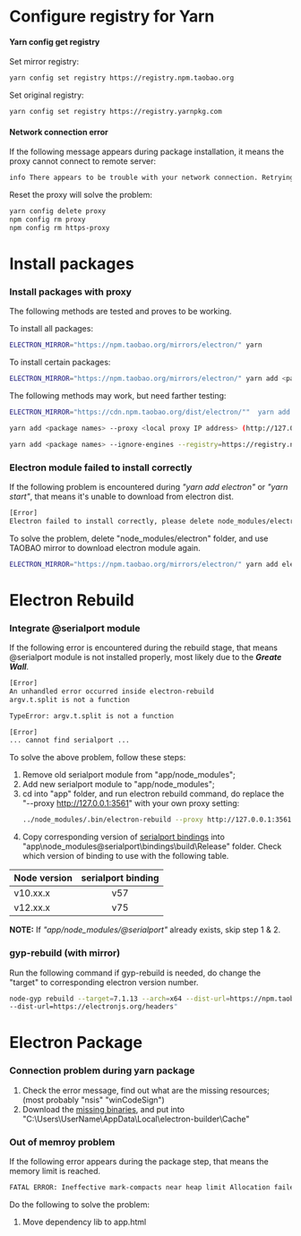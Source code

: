 # Configure registry for Yarn
#### Yarn config get registry
Set mirror registry:
```sh 
yarn config set registry https://registry.npm.taobao.org
```
Set original registry:
```sh 
yarn config set registry https://registry.yarnpkg.com
```
#### Network connection error
If the following message appears during package installation, it means the proxy cannot connect to remote server:
```sh
info There appears to be trouble with your network connection. Retrying...
```
Reset the proxy will solve the problem:
```sh
yarn config delete proxy
npm config rm proxy
npm config rm https-proxy
```

# Install packages
### Install packages with proxy
The following methods are tested and proves to be working.

To install all packages:
```sh
ELECTRON_MIRROR="https://npm.taobao.org/mirrors/electron/" yarn
```
To install certain packages:
```sh
ELECTRON_MIRROR="https://npm.taobao.org/mirrors/electron/" yarn add <package names>
```

The following methods may work, but need farther testing:
```sh
ELECTRON_MIRROR="https://cdn.npm.taobao.org/dist/electron/""  yarn add <<package names>
```
```sh
yarn add <package names> --proxy <local proxy IP address> (http://127.0.0.1:3561)
```
```sh
yarn add <package names> --ignore-engines --registry=https://registry.npm.taobao.org 
```

### Electron module failed to install correctly
If the following problem is encountered during *"yarn add electron"* or *"yarn start"*, that means it's unable to download from electron dist.
```sh
[Error] 
Electron failed to install correctly, please delete node_modules/electron and try installing again
```
To solve the problem, delete "node_modules/electron" folder, and use TAOBAO mirror to download electron module again.
```sh
ELECTRON_MIRROR="https://npm.taobao.org/mirrors/electron/" yarn add electron
```

# Electron Rebuild 
### Integrate @serialport module
If the following error is encountered during the rebuild stage, that means @serialport module is not installed properly, most likely due to the  ***Greate Wall***.
```sh
[Error] 
An unhandled error occurred inside electron-rebuild
argv.t.split is not a function

TypeError: argv.t.split is not a function
```
```sh
[Error] 
... cannot find serialport ...
```
To solve the above problem, follow these steps:
1. Remove old serialport module from "app/node_modules";
2. Add new serialport module to "app/node_modules";
3. cd into "app" folder, and run electron rebuild command, do replace the "--proxy http://127.0.0.1:3561" with your own proxy setting:
    ```sh
    ../node_modules/.bin/electron-rebuild --proxy http://127.0.0.1:3561 -dist-url=https://npm.taobao.org/mirrors/atom-shell
    ```
4. Copy corresponding version of [serialport bindings](https://github.com/serialport/node-serialport/tags) into "app\node_modules\@serialport\bindings\build\Release" folder. Check which version of binding to use with the following table.

| Node version  | serialport binding |
| ------------- |:------------------:|
| v10.xx.x      | v57                |
| v12.xx.x      | v75                |

**NOTE:** If *"app/node_modules/@serialport"* already exists, skip step 1 & 2.


### gyp-rebuild (with mirror)
Run the following command if gyp-rebuild is needed, do change the "target" to corresponding electron version number.
```sh
node-gyp rebuild --target=7.1.13 --arch=x64 --dist-url=https://npm.taobao.org/mirrors/atom-shell --msvs_version=2017
--dist-url=https://electronjs.org/headers"
```

# Electron Package 
### Connection problem during yarn package
1. Check the error message, find out what are the missing resources; (most probably "nsis" "winCodeSign")
2. Download the [missing binaries](https://github.com/electron-userland/electron-builder-binaries), and put into "C:\Users\UserName\AppData\Local\electron-builder\Cache"

### Out of memroy problem
If the following error appears during the package step, that means the memory limit is reached.
```sh
FATAL ERROR: Ineffective mark-compacts near heap limit Allocation failed - JavaScript heap out of memory
```
Do the following to solve the problem:
1. Move dependency lib to app.html <script> tags;
2. Add memory size flag to yarn package command, such as 
```sh 
yarn package --max_old_space_size=4096
```

### MSBuild error
If the error **"MSBuild.exe ENOENT"** is encountered, that means the MSBuild tool is not properly set, do the following:
1. Download and install [Visual C++ Build tools](https://go.microsoft.com/fwlink/?LinkId=691126);
2. Configure npm to use python 2.7 and VS2015:
```sh
npm config set python python2.7
npm config set msvs_version 2015
```

If the error **"node.lib fatal error LNK1106"** is encountered, that means node.lib is not downloaded properly. It needs to be manully downloaded.
1. Download the corresponding version of node.lib from [here](https://nodejs.org/download/release/) (https://nodejs.org/download/release/<version>/win-x64/)
2. Copy to replace the node.lib in your local folder:
```
C:\Users\<username>\AppData\Local\node-gyp\Cache\<version>\x64
``` 

# Example: Upgrade Electron-React App
### Install packages
1. Git clone electron-react-boilplate into local folder;
2. Yarn install packages with the following command:
```sh
ELECTRON_MIRROR="https://npm.taobao.org/mirrors/electron/" yarn
```
3. Install none related modules first:
```sh
ELECTRON_MIRROR="https://npm.taobao.org/mirrors/electron/" yarn add eventproxy immer lodash nedb dom-to-image js-file-download
```
4. Install material UI, make sure to install @material-ui/core first
```sh
ELECTRON_MIRROR="https://npm.taobao.org/mirrors/electron/" yarn add @material-ui/core
```
```sh
ELECTRON_MIRROR="https://npm.taobao.org/mirrors/electron/" yarn add @material-ui/icons @material-ui/lab @material-ui/styles 
```

5. Install other UI packages:
```sh
ELECTRON_MIRROR="https://npm.taobao.org/mirrors/electron/" yarn add material-table mdi-material-ui react-awesome-button recharts
```

6. Install serialport module:
```sh
ELECTRON_MIRROR="https://npm.taobao.org/mirrors/electron/" yarn add serialport
```

### Migration of old App
1. Add the following folders and files: 

| Folder/Files  | Comments           |
| ------------- |:------------------:|
| /database     | app database       |
| /worker       | local worker libs  |
| /my_resources | third party libs   |
| /configs/nedbHotfixForElectron     |   neDB hot fix  |

2. Modify the following files:

| Files         | Comments           |
| ------------- |:------------------:|
| /tsconfig.json| include & exclude paths|
| /gitignore    | ignore paths           |
| /config/webpack.config.base.js | neDBFix; Module Alias;|
| /app/menu.dev.ts               | add menu items |
| /app/app.html                  | include libs |
| /app/app.global.css            | change global styles|

3. Remove the following folder and files:
| Folder/Files  | Comments           |
| ------------- |:------------------:|
| /components   |                    |
| /constants    |                    |
| /containers   |                    |
| /features     |                    |
| index.tsx     |                    |
| menu.ts       |                    |
| rootReducer.ts|                    |
| Routes        |                    |
| store         |                    |

4. Copy files from old app folder into the new one.

# Other development issues

### git clone too slow
Git clone too slow is usually caused by the ***Great Wall***. To solve this issue, git proxy needs to be set.
Run the following commands before clone:

```sh
git config --global https.proxy <local proxy IP address> (http://127.0.0.1:3561)
git config --global http.proxy <local proxy IP address> (http://127.0.0.1:3561)
```

To unset the proxy, run the following commands:
```sh
git config --global --unset https.proxy
git config --global --unset http.proxy
```

### Could not detect node-abi error
This error usually happens after a new electron version is installed.
Run the following command:
```sh
ELECTRON_MIRROR="https://npm.taobao.org/mirrors/electron/" yarn upgrade electron-rebuild
```

### Use NVM (node version manager) to manage node version
1. Download and install [nvm-windows](https://github.com/coreybutler/nvm-windows/releases/tag/1.1.7) from github;
2. Do not install node from nvm command line; download node zip from [this link](https://nodejs.org/en/download/releases/);
3. Copy and unzip the downloaded zip file into (C:\Users\UserName\AppData\Roaming\nvm); rename the folder to corresponding version (12.20.0 etc.);
4. Use nvm to control the node version.

### Electron worker "require is not defined" problem
Add "nodeIntegrationInWorker:true" in webPreferences. (Inside menu.ts)

### Missing Material-table Icons
Add the following to ***app.html***
```html
<link rel="stylesheet" href="https://fonts.googleapis.com/icon?family=Material+Icons">
```

### neDB will automatic use broswer DB
Use fixNedbForElectron plugin for webpack to fix it.

### Fix Platform IO wall problem
- Use LANTERN PRO, enable "Proxy all traffic" in settings;
- Enable VPN in Windows Internet Options / Connection